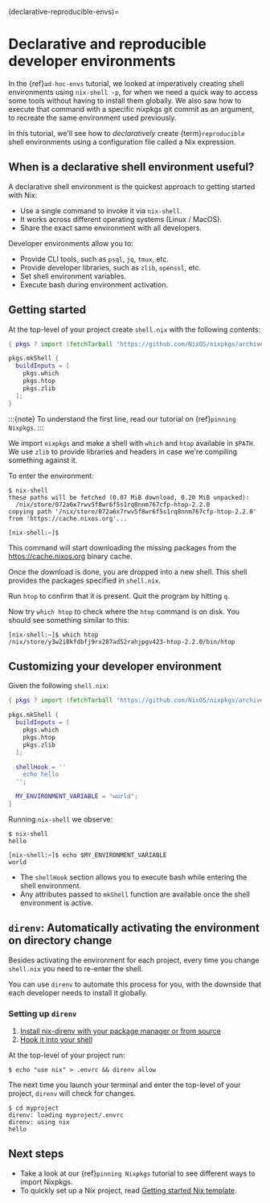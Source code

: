 (declarative-reproducible-envs)=

# Declarative and reproducible developer environments

In the {ref}`ad-hoc-envs` tutorial, we looked at imperatively creating shell environments using `nix-shell -p`, for when we need a quick way to access some tools without having to install them globally. We also saw how to execute that command with a specific nixpkgs git commit as an argument, to recreate the same environment used previously.

In this tutorial, we'll see how to *declaratively* create {term}`reproducible` shell environments using a configuration file called a Nix expression.

## When is a declarative shell environment useful?

A declarative shell environment is the quickest approach to getting started with Nix:

- Use a single command to invoke it via `nix-shell`.
- It works across different operating systems (Linux / MacOS).
- Share the exact same environment with all developers.

Developer environments allow you to:

- Provide CLI tools, such as `psql`, `jq`, `tmux`, etc.
- Provide developer libraries, such as `zlib`, `openssl`, etc.
- Set shell environment variables.
- Execute bash during environment activation.

## Getting started

At the top-level of your project create `shell.nix` with the following contents:

```nix
{ pkgs ? import (fetchTarball "https://github.com/NixOS/nixpkgs/archive/06278c77b5d162e62df170fec307e83f1812d94b.tar.gz") {} }:

pkgs.mkShell {
  buildInputs = [
    pkgs.which
    pkgs.htop
    pkgs.zlib
  ];
}
```

:::{note}
To understand the first line, read our tutorial on {ref}`pinning Nixpkgs`<ref-pinning-nixpkgs>.
:::

We import `nixpkgs` and make a shell with `which` and `htop` available in `$PATH`. We use `zlib` to provide libraries and headers in case we're compiling something against it.

To enter the environment:

```shell-session
$ nix-shell
these paths will be fetched (0.07 MiB download, 0.20 MiB unpacked):
  /nix/store/072a6x7rwv5f8wr6f5s1rq8nnm767cfp-htop-2.2.0
copying path '/nix/store/072a6x7rwv5f8wr6f5s1rq8nnm767cfp-htop-2.2.0' from 'https://cache.nixos.org'...

[nix-shell:~]$
```

This command will start downloading the missing packages from the <https://cache.nixos.org> binary cache.

Once the download is done, you are dropped into a new shell. This shell provides the packages specified in `shell.nix`.

Run `htop` to confirm that it is present. Quit the program by hitting `q`.

Now try `which htop` to check where the `htop` command is on disk. You should see something similar to this:

```shell-session
[nix-shell:~]$ which htop
/nix/store/y3w2i8kfdbfj9rx287ad52rahjpgv423-htop-2.2.0/bin/htop
```

## Customizing your developer environment

Given the following `shell.nix`:

```nix
{ pkgs ? import (fetchTarball "https://github.com/NixOS/nixpkgs/archive/06278c77b5d162e62df170fec307e83f1812d94b.tar.gz") {} }:

pkgs.mkShell {
  buildInputs = [
    pkgs.which
    pkgs.htop
    pkgs.zlib
  ];

  shellHook = ''
    echo hello
  '';

  MY_ENVIRONMENT_VARIABLE = "world";
}
```

Running `nix-shell` we observe:

```shell-session
$ nix-shell
hello

[nix-shell:~]$ echo $MY_ENVIRONMENT_VARIABLE
world
```

- The `shellHook` section allows you to execute bash while entering the shell environment.
- Any attributes passed to `mkShell` function are available once the shell environment is active.

## `direnv`: Automatically activating the environment on directory change

Besides activating the environment for each project, every time you change `shell.nix` you need to re-enter the shell.

You can use `direnv` to automate this process for you, with the downside that each developer needs to install it globally.

### Setting up `direnv`

1. [Install nix-direnv with your package manager or from source](https://github.com/nix-community/nix-direnv)
2. [Hook it into your shell](https://direnv.net/docs/hook.html)

At the top-level of your project run:

```shell-session
$ echo "use nix" > .envrc && direnv allow
```

The next time you launch your terminal and enter the top-level of your project, `direnv` will check for changes.

```shell-session
$ cd myproject
direnv: loading myproject/.envrc
direnv: using nix
hello
```

## Next steps

- Take a look at our {ref}`pinning Nixpkgs` tutorial to see different ways to import Nixpkgs.
- To quickly set up a Nix project, read [Getting started Nix template](https://github.com/nix-dot-dev/getting-started-nix-template).
